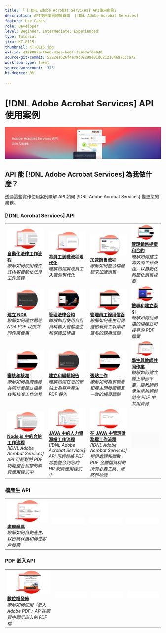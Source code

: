 ```yaml
---
title: 「 [!DNL Adobe Acrobat Services] API使用案例」
description: API使用案例總覽頁面  [!DNL Adobe Acrobat Services]
feature: Use Cases
role: Developer
level: Beginner, Intermediate, Experienced
type: Tutorial
jira: KT-8115
thumbnail: KT-8115.jpg
exl-id: 4188897e-f6e6-41ea-be6f-359a3ef0e040
source-git-commit: 5222e1626f4e79c02298e81d621216469753ca72
workflow-type: tm+mt
source-wordcount: '375'
ht-degree: 0%

---
```


# [!DNL Adobe Acrobat Services] API使用案例

![[!DNL Acrobat Services] API使用案例橫幅](../assets/usecaseshero.jpg)

## API 能 [!DNL Adobe Acrobat Services] 為我做什麼？

透過這些實作使用案例瞭解 API 如何 [!DNL Adobe Acrobat Services] 變更您的業務。

### [!DNL Acrobat Services] API

<table style="table-layout:fixed">
<tr>
  <td>
    <a href="automatelegalworkflows.md">
      <img alt="自動化法律工作流程" src="assets/automatelegal_thumb.png" />
    </a>
    <div>
    <a href="automatelegalworkflows.md"><strong>自動化法律工作流程</strong></a>
    </div>
    <em>瞭解如何使用條件式內容自動化法律工作流程</em>
    <br>
  </td>
  <td>
      <a href="employeeonboarding.md">
        <img alt="將員工到職流程現代化" src="assets/employee_thumb.png" />
      </a>
      <div>
      <a href="employeeonboarding.md"><strong>將員工到職流程現代化</strong></a>
      </div>
      <em>瞭解如何實現員工入職的現代化</em>
      <br>
  </td>
  <td>
      <a href="acceleratesales.md">
        <img alt="加速銷售流程" src="assets/accsales_thumb.png" />
      </a>
      <div>
      <a href="acceleratesales.md"><strong>加速銷售流程</strong></a>
      </div>
      <em>瞭解如何整合檔體驗來加速銷售</em>
      <br>
    </td>
    <td>
      <a href="sales.md">
        <img alt="管理銷售提案和合約" src="assets/sales_thumb.png" />
      </a>
      <div>
      <a href="sales.md"><strong>管理銷售提案和合約</strong></a>
      </div>
      <em>瞭解如何建立高效的工作流程，以自動化和簡化銷售提案</em>
      <br>
    </td>
</tr>
<tr>
  <td>
    <a href="nda.md">
      <img alt="建立 NDA" src="assets/nda_thumb.png" />
    </a>
    <div>
    <a href="nda.md"><strong>建立 NDA</strong></a>
    </div>
    <em>瞭解如何建立動態 NDA PDF 以供共同作業使用</em>
    <br>
  </td>
  <td>
    <a href="legal.md">
      <img alt="管理法律合約" src="assets/legal_thumb.png" />
    </a>
    <div>
    <a href="legal.md"><strong>管理法律合約</strong></a>
    </div>
    <em>瞭解如何使用自訂資料輸入自動產生和保護法律檔</em>
    <br>
  </td>
  <td>
    <a href="offer.md">
      <img alt="管理員工錄用信函" src="assets/offer_thumb.png" />
    </a>
    <div>
    <a href="offer.md"><strong>管理員工錄用信函</strong></a>
    </div>
    <em>瞭解如何產生可傳送給新員工以索取簽名的錄用信函</em>
    <br>
  </td>
  <td>
    <a href="searching.md">
      <img alt="搜尋和建立索引" src="assets/searching_thumb.png" />
    </a>
    <div>
    <a href="searching.md"><strong>搜尋和建立索引</strong></a>
    </div>
    <em>瞭解如何從掃描的檔建立可搜尋的 PDF 檔案</em>
    <br>
  </td>
</tr>
<tr>
  <td>
    <a href="reviews.md">
      <img alt="審核和核准" src="assets/reviews_thumb.png" />
    </a>
    <div>
    <a href="reviews.md"><strong>審核和核准</strong></a>
    </div>
    <em>瞭解如何為跨團隊共同作業建立檔審核和核准工作流程</em>
    <br>
  </td>
  <td>
    <a href="reportcreation.md">
      <img alt="建立和編輯報告" src="assets/report_thumb.png" />
    </a>
    <div>
    <a href="reportcreation.md"><strong>建立和編輯報告</strong></a>
    </div>
    <em>瞭解如何在您的網站上為客戶產生 PDF 報告</em>
    <br>
  </td>
  <td>
    <a href="jobposting.md">
      <img alt="張貼工作" src="assets/job_thumb.png" />
    </a>
    <div>
    <a href="jobposting.md"><strong>張貼工作</strong></a>
    </div>
    <em>瞭解如何為求職者和雇主開發順暢且一致的網頁體驗</em>
    <br>
  </td>
  <td>
    <a href="educationcollab.md">
      <img alt="學生與教師協作" src="assets/edu_thumb.png" />
    </a>
    <div>
    <a href="educationcollab.md"><strong>學生與教師共同作業</strong></a>
    </div>
    <em>瞭解如何建立線上學習平臺，讓教師和學生能夠輕鬆地在 PDF 中共用資源</em>
    <br>
  </td>
</tr>
<tr>
  <td>
    <a href="AgreementWorkflowsNodejs.md">
      <img alt="Node.js 中的合約工作流程" src="assets/AWNjs_thumb.png" />
    </a>
    <div>
    <a href="AgreementWorkflowsNodejs.md"><strong>Node.js 中的合約工作流程</strong></a>
    </div>
    <em>[!DNL Adobe Acrobat Services] API 可輕鬆將 PDF 功能整合到您的網頁應用程式中</em>
    <br>
  </td>
  <td>
    <a href="HRAgreementWorkflowsJava.md">
      <img alt="JAVA 中的人力資源檔工作流程" src="assets/HRWJ_thumb.png" />
    </a>
    <div>
    <a href="HRAgreementWorkflowsJava.md"><strong>JAVA 中的人力資源檔工作流程</strong></a>
    </div>
    <em>[!DNL Adobe Acrobat Services] API 可輕鬆將 PDF 功能整合到您的 HR 網頁應用程式中</em>
    <br>
  </td>
  <td>
    <a href="FinanceWorkflowsJava.md">
      <img alt="在 JAVA 中管理財務檔工作流程" src="assets/FAWJ_thumb.png" />
    </a>
    <div>
    <a href="FinanceWorkflowsJava.md"><strong>在 JAVA 中管理財務檔工作流程</strong></a>
    </div>
    <em>[!DNL Adobe Acrobat Services] 提供處理和擷取 PDF 金融檔資料的所有必要工具、服務和功能</em>
    <br>
  </td>
  <td>
    <img alt="間隔" src="../assets/GrayBanner_Placeholder.png" />
    <div>
    <br>
  </td>
</tr>
</table>

### 檔產生 API

<table style="table-layout:fixed">
<tr>
  <td>
    <a href="invoices.md">
      <img alt="處理發票" src="assets/invoices_thumb.png" />
    </a>
    <div>
    <a href="invoices.md"><strong>處理發票</strong></a>
    </div>
    <em>瞭解如何自動產生、以密碼保護和傳送客戶發票</em>
    <br>
  </td>
  <td>
    <img alt="間隔" src="../assets/WhiteBanner_Placeholder.png" />
    <div>
    <br>
  </td>
  <td>
    <img alt="間隔" src="../assets/WhiteBanner_Placeholder.png" />
    <div>
    <br>
  </td>
  <td>
    <img alt="間隔" src="../assets/WhiteBanner_Placeholder.png" />
    <div>
    <br>
  </td>
</tr>
</table>

### PDF 嵌入API

<table style="table-layout:fixed">
<tr>
   <td>
    <a href="ddppdfembedapi.md">
      <img alt="數位檔發佈" src="assets/ddp_thumb.png" />
    </a>
    <div>
    <a href="ddppdfembedapi.md"><strong>數位檔發佈</strong></a>
    </div>
    <em>瞭解如何使用「嵌入Adobe PDF」API在網頁中顯示嵌入的 PDF 檔</em>
    <br>
  </td>
  <td>
    <img alt="間隔" src="../assets/WhiteBanner_Placeholder.png" />
    <div>
    <br>
  </td>
  <td>
    <img alt="間隔" src="../assets/WhiteBanner_Placeholder.png" />
    <div>
    <br>
  </td>
  <td>
    <img alt="間隔" src="../assets/WhiteBanner_Placeholder.png" />
    <div>
    <br>
  </td>
</tr>
</table>